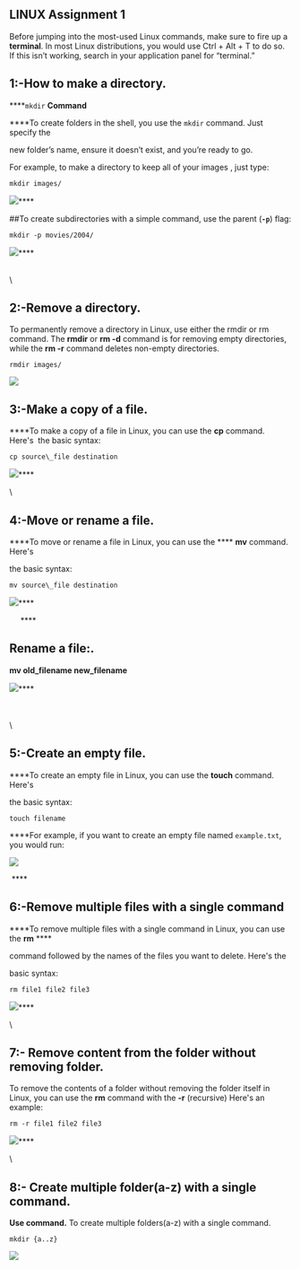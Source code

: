 ## **LINUX Assignment 1**<a id="linux-assignment-1"></a>

Before jumping into the most-used Linux commands, make sure to fire up a **terminal**. In most Linux distributions, you would use Ctrl + Alt + T to do so. If this isn’t working, search in your application panel for “terminal.”

## 1:-How to make a directory.

****`mkdir` **Command**

****To create folders in the shell, you use the `mkdir` command. Just specify the 

new folder’s name, ensure it doesn’t exist, and you’re ready to go.

For example, to make a directory to keep all of your images , just type:

```
mkdir images/
```
![](https://lh7-us.googleusercontent.com/JypaBG-IZ6PTrkXXHk8TKvtLotsV92iiC5kWOl1NL8fLJ03FrU4CXyapU1dd5Pa_ub1fDPOTbl3aj7qQsh14e33_q47EHFyAt5sCuUOPgEUhv0-twO10W10_P7gH3AuJqQSyxfxhYemOqxrCAI8odCk)****

##To create subdirectories with a simple command, use the parent (**`-p`**) flag:

```
mkdir -p movies/2004/
```
![](https://lh7-us.googleusercontent.com/N1sT9iXAl2OOuyQCvLVm5BiEwm6RrYeRngaIvRc77O-NiG5yRyqHTBQJMCeucaYfoZF60iOvslK23WZXXiCZKHfyRbVCHjKz4rCV03eumXbfTGEz9rOtzQhZu5vOarX15hrUfuma7OYnJL_mRcjXrrw)****

\
\


## 2:-Remove a directory.

To permanently remove a directory in Linux, use either the rmdir or rm command. The **rmdir** or **rm -d** command is for removing empty directories, while the **rm -r** command deletes non-empty directories.
```
rmdir images/
```

![](https://lh7-us.googleusercontent.com/yseWwmqUhfUYhGI5bBZkP5yJlLFx4EJkp-Ae7YEhnM8wwwwE_hAgFPbTV-1nvsMQ85EVUnYz2FIAvbMCtF8tquNb972vp1yTRnBSw-cJXUXL_7PDoZJlPTcsy9eLJ9JlaIr_TzFy0LwiYGnDUF_nO3s)

## 3:-Make a copy of a file.

****To make a copy of a file in Linux, you can use the **cp** command. Here's 
the basic syntax:

```
cp source\_file destination
```

![](https://lh7-us.googleusercontent.com/SGiiRuKObrhah3fleVyeqcpkImpFQzy1vvt2PCSQDdkpL2-w2Gihok0ednLWCjbMB6UvA7RnK1i6Fic_drmwBVnTo0V3LSffXXZP3bSs6ahAx3xJOkOk9oj7kL3XHPI-SEOr6kyrjD-cGry09oYwKwA)****

\


## 4:-Move or rename a file.

****To move or rename a file in Linux, you can use the **** **mv** command. Here's 

the basic syntax:

```
mv source\_file destination
```

![](https://lh7-us.googleusercontent.com/khrcipy270coludVpFfhM5Ykf_CRQuy3gam9YIzeSToam8zlcaqEtO4q7QXtvuh3MFuQ7V5gr8FcU3MQcFlORACEiBLzUsy86VKK7uDI7be63xwII1tmyf8zhElyHDQDBKn7hR8_zaqBdZQNGSgU850)****

     ****

## Rename a file:.

**mv old\_filename new\_filename**

![](https://lh7-us.googleusercontent.com/ejzZvtr-7QnoVDKHuhScBH0nSlMRJZkl5_8O9mhwYB-rivaxKM0NSJuWsIR5U4KK8n_GJEEUbL2qRnpefVluVxxcKzBl0LVYc4fNTraPT33a0AY5hrI_WbNNrgxFtLvUE2IipnhmZ6B-wCxbDWCvHsY)****

\
\
\


## 5:-Create an empty file.

****To create an empty file in Linux, you can use the **touch** command. Here's

the basic syntax:

```
touch filename
```

****For example, if you want to create an empty file named `example.txt`, 
you would run:

![](https://lh7-us.googleusercontent.com/XBpNQbzEcNpZjIt43cWOVSt7GN1G0q08bvIBUZEzxNkNn3-SK5FCU3iG2f6M3USZyHT6BF9rd7oEcewIhcqHY4aj1KwFJXDJ3QXeZMvzaZanargvxQ1z75KAMsLffl8K9IxLYD22orIL2bobFH5j0B8)

 ****

## 6:-Remove multiple files with a single command

****To remove multiple files with a single command in Linux, you can use the **rm** **** 

command followed by the names of the files you want to delete. Here's the 

basic syntax:

```
rm file1 file2 file3
```

![](https://lh7-us.googleusercontent.com/8Oz7x_k2nKEaN3Wra9WPIQhLfe9V7rIA4J1X9jTy5Eeb6oJzvG6Z_AHFKEg-UPBO95MKWZTcLNz7MRlfdgScctOVfDfbo_4JWq0g8KKSW--Xfyk-KuTaUP9RnRjvEw3P74K87MANRgLlBgNdXAf16Lk)****

\


## 7:- Remove content from the folder without removing folder.

To remove the contents of a folder without removing the folder itself in Linux, you can use the **rm** command with the **-r** (recursive) Here's an example:

```
rm -r file1 file2 file3
```

![](https://lh7-us.googleusercontent.com/uKeQVe-97Hu1iWgH7F3lN8CszPldezvyNLTwUJB-lglTWl_ALPp2_jCCsespbeU9U3nIbiTdRqJHHNISFX85aADmJKsNrTqVXJK1a3nBoU2nZOKYYC3vDQ7hEfvA9ngsyTb8KTZIWeKHus9LkbaW5yo)****

\


## 8:- Create multiple folder(a-z) with a single command.

**Use command.** To create multiple folders(a-z) with a single command.

```
mkdir {a..z}
```

![](https://lh7-us.googleusercontent.com/wsevoGOTaDgFQzklbLsbHIk9jtLAwTZr2aXwzb7JSJu6W2Ipwc0qZOX8l6-660PhH2L1TF1zyadOZ4-VKnnisOhZnos4AXO5EPkDwV8r7FN5tbn2vBlaK2MwRTIPt33OsyjICRuGYSgPCyQ2hU9b8Uo)
